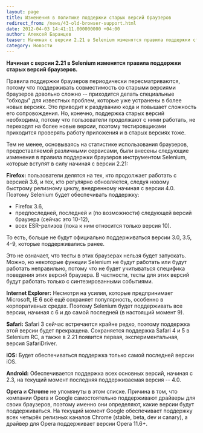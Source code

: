 ```yaml
---
layout: page
title: Изменения в политике поддержки старых версий браузеров
redirect_from: /news/43-old-browser-support.html
date: 2012-04-03 14:41:11.000000000 +04:00
author: Алексей Баранцев
teaser: Начиная с версии 2.21 в Selenium изменятся правила поддержки старых версий браузеров. Правила поддержки браузеров периодически пересматриваются, потому что поддерживать совместимость со старыми версиями браузеров довольно сложно -- приходится делать специальные \"обходы\" для известных проблем, которые уже устранены в более новых версиях. Это приводит к раздуванию кода и повышает сложность его сопровождения. Но, конечно, поддержка старых версий необходима, потому что пользователи продолжают с ними работать, не переходят на более новые версии, поэтому тестировщиками приходится проверять работу приложения и в старых версиях тоже
category: Новости
---
```

**Начиная с версии 2.21 в Selenium изменятся правила поддержки старых версий браузеров.**

Правила поддержки браузеров периодически пересматриваются, потому что поддерживать совместимость со старыми версиями браузеров довольно сложно -- приходится делать специальные "обходы" для известных проблем, которые уже устранены в более новых версиях. Это приводит к раздуванию кода и повышает сложность его сопровождения. Но, конечно, поддержка старых версий необходима, потому что пользователи продолжают с ними работать, не переходят на более новые версии, поэтому тестировщиками приходится проверять работу приложения и в старых версиях тоже.

Тем не менее, основываясь на статистике использования браузеров, предоставляемой различными сервисами, были внесены следующие изменения в правила поддержки браузеров инструментом Selenium, которые вступят в силу начиная с версии 2.21:

**Firefox:** пользователи делятся на тех, кто продолжает работать с версией 3.6, и тех, кто регулярно обновляется, следуя новому быстрому релизному циклу, внедренному начиная с версии 4.0. Поэтому Selenium будет обеспечивать поддержку:

* Firefox 3.6,
* предпоследней, последней и (по возможности) следующей версий браузера (сейчас это 10-12),
* всех ESR-релизов (пока к ним относится только версия 10).

То есть, больше не будут официально поддерживаться версии 3.0, 3.5, 4-9, которые поддерживались ранее.

Это не означает, что тесты в этих браузерах нельзя будет запускать. Можно, но некоторые функции Selenium не будут работать или будут работать неправильно, потому что не будет учитываться специфика поведения этих версий браузера. В частности, тесты для этих версий будут работать только с синтезированными событиями.

**Internet Explorer:** Несмотря на усилия, которые предпринимает Microsoft, IE 6 всё ещё сохраняет популярность, особенно в корпоративных средах. Поэтому Selenium будет поддерживать все версии, начиная с 6 и до самой последней (в настоящий момент 9).

**Safari:** Safari 3 сейчас встречается крайне редко, поэтому поддержка этой версии будет прекращена. Сохраняется поддержка Safari 4 и 5 в Selenium RC, а также в 2.21 появится первая, экспериментальная, версия SafariDriver.

**iOS:** Будет обеспечиваться поддержка только самой последней версии iOS.

**Android:** Обеспечивается поддержка всех основных версий, начиная с 2.3, на текущий момент последняя поддерживаемая версия -- 4.0.

**Opera** и **Chrome** не упомянуты в этом списке. Причина в том, что компании Opera и Google самостоятельно поддерживают драйверы для своих браузеров, поэтому именно они определяют, какие версии будут поддерживаться. На текущий момент Google обеспечивает поддержку всех четырёх релизных каналов Chrome (stable, beta, dev и canary), а драйвер для Opera поддерживает версии Opera 11.6+.

